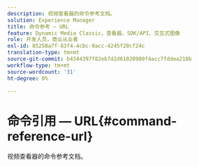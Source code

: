```yaml
---
description: 视频查看器的命令参考文档。
solution: Experience Manager
title: 命令参考 — URL
feature: Dynamic Media Classic，查看器，SDK/API，交互式图像
role: 开发人员，商业从业者
exl-id: 85258a7f-83f4-4cbc-9acc-4245f20cf24c
translation-type: tm+mt
source-git-commit: b4344397f82eb7d2d61020909f4acc7fddea210b
workflow-type: tm+mt
source-wordcount: '31'
ht-degree: 0%

---
```


# 命令引用 — URL{#command-reference-url}

视频查看器的命令参考文档。
